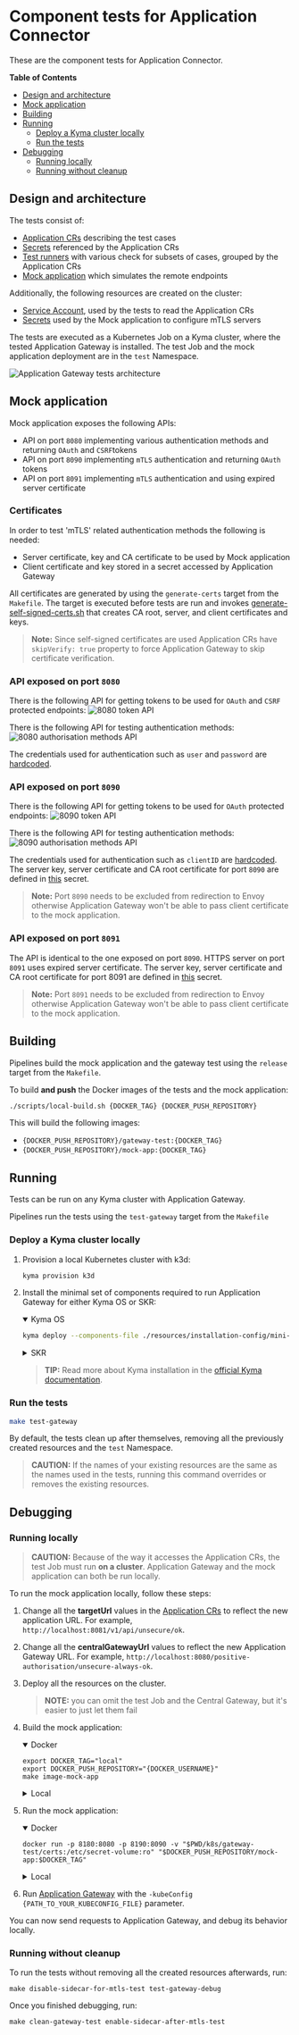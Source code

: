 # Component tests for Application Connector

These are the component tests for Application Connector.

<!-- markdown-toc start - Don't edit this section. Run M-x markdown-toc-refresh-toc -->
**Table of Contents**

- [Design and architecture](#design-and-architecture)
- [Mock application](#Mock-application)
- [Building](#building)
- [Running](#running)
    - [Deploy a Kyma cluster locally](#deploy-a-kyma-cluster-locally)
    - [Run the tests](#run-the-tests)
- [Debugging](#debugging)
    - [Running locally](#running-locally)
    - [Running without cleanup](#running-without-cleanup)

<!-- markdown-toc end -->

## Design and architecture

The tests consist of:
- [Application CRs](./resources/charts/gateway-test/templates/applications/) describing the test cases
- [Secrets](./resources/charts/gateway-test/templates/applications/credentials) referenced by the Application CRs
- [Test runners](./test/application-gateway/) with various check for subsets of cases, grouped by the Application CRs
- [Mock application](./tools/external-api-mock-app/) which simulates the remote endpoints

Additionally, the following resources are created on the cluster:
- [Service Account](./resources/charts/gateway-test/templates/service-account.yml#L2), used by the tests to read the Application CRs
- [Secrets](./resources/charts/gateway-test/templates/target-api-mock/credentials) used by the Mock application to configure mTLS servers 

The tests are executed as a Kubernetes Job on a Kyma cluster, where the tested Application Gateway is installed. 
The test Job and the mock application deployment are in the `test` Namespace. 

![Application Gateway tests architecture](./assets/app-gateway-tests-architecture.svg)

## Mock application

Mock application exposes the following APIs:
- API on port `8080` implementing various authentication methods and returning `OAuth` and `CSRF`tokens
- API on port `8090` implementing `mTLS` authentication and returning `OAuth` tokens
- API on port `8091` implementing `mTLS` authentication and using expired server certificate

### Certificates
In order to test 'mTLS' related authentication methods the following is needed:
- Server certificate, key and CA certificate to be used by Mock application
- Client certificate and key stored in a secret accessed by Application Gateway

All certificates are generated by using the `generate-certs` target from the `Makefile`.
The target is executed before tests are run and invokes [generate-self-signed-certs.sh](./scripts/generate-self-signed-certs.sh) that creates CA root, server, and client certificates and keys.

> **Note:** Since self-signed certificates are used Application CRs have `skipVerify: true` property to force Application Gateway to skip certificate verification.

### API exposed on port `8080` 
There is the following API for getting tokens to be used for `OAuth` and `CSRF` protected endpoints: 
![8080 token API](./assets/api-tokens.png)

There is the following API for testing authentication methods:
![8080 authorisation methods API](./assets/api-auth-methods.png)

The credentials used for authentication such as `user` and `password` are [hardcoded](./tools/external-api-mock-app/config.go).

### API exposed on port `8090`
There is the following API for getting tokens to be used for `OAuth` protected endpoints:
![8090 token API](./assets/api-tokens-mtls.png)

There is the following API for testing authentication methods:
![8090 authorisation methods API](./assets/api-auth-methods-mtls.png)

The credentials used for authentication such as `clientID` are [hardcoded](./tools/external-api-mock-app/config.go). 
The server key, server certificate and CA root certificate for port `8090` are defined in [this](./resources/charts/gateway-test/templates/target-api-mock/credentials/mtls-cert-secret.yml) secret.

> **Note:** Port `8090` needs to be excluded from redirection to Envoy otherwise Application Gateway won't be able to pass client certificate to the mock application.

### API exposed on port `8091`

The API is identical to the one exposed on port `8090`. HTTPS server on port `8091` uses expired server certificate.
The server key, server certificate and CA root certificate for port 8091 are defined in [this](./resources/charts/gateway-test/templates/target-api-mock/credentials/expired-mtls-cert-secret.yaml) secret.

> **Note:** Port `8091` needs to be excluded from redirection to Envoy otherwise Application Gateway won't be able to pass client certificate to the mock application.

## Building

Pipelines build the mock application and the gateway test using the `release` target from the `Makefile`.

To build **and push** the Docker images of the tests and the mock application:

``` sh
./scripts/local-build.sh {DOCKER_TAG} {DOCKER_PUSH_REPOSITORY}
```
This will build the following images:
- `{DOCKER_PUSH_REPOSITORY}/gateway-test:{DOCKER_TAG}`
- `{DOCKER_PUSH_REPOSITORY}/mock-app:{DOCKER_TAG}`

## Running

Tests can be run on any Kyma cluster with Application Gateway.

Pipelines run the tests using the `test-gateway` target from the `Makefile`

### Deploy a Kyma cluster locally

1. Provision a local Kubernetes cluster with k3d:
   ```sh
   kyma provision k3d
   ```

1. Install the minimal set of components required to run Application Gateway for either Kyma OS or SKR:

    <div tabs name="Kyma flavor" group="minimal-kyma-installation">
    <details open>
    <summary label="OS">
    Kyma OS
    </summary>

    ```sh
    kyma deploy --components-file ./resources/installation-config/mini-kyma-os.yaml
    ```

    </details>
    <details>
    <summary label="SKR">
    SKR
    </summary>

    ```bash
    kyma deploy --components-file ./resources/installation-config/mini-kyma-skr.yaml 
    ```

    </details>
    </div>

    >**TIP:** Read more about Kyma installation in the [official Kyma documentation](https://kyma-project.io/docs/kyma/latest/02-get-started/01-quick-install/#install-kyma).

### Run the tests

``` sh
make test-gateway
```

By default, the tests clean up after themselves, removing all the previously created resources and the `test` Namespace.

> **CAUTION:** If the names of your existing resources are the same as the names used in the tests, running this command overrides or removes the existing resources.

## Debugging

### Running locally

> **CAUTION:** Because of the way it accesses the Application CRs, the test Job must run **on a cluster**.
> Application Gateway and the mock application can both be run locally.

To run the mock application locally, follow these steps:
1. Change all the **targetUrl** values in the [Application CRs](./resources/charts/gateway-test/templates/applications/) to reflect the new application URL. For example, `http://localhost:8081/v1/api/unsecure/ok`.
2. Change all the **centralGatewayUrl** values to reflect the new Application Gateway URL. For example, `http://localhost:8080/positive-authorisation/unsecure-always-ok`.
3. Deploy all the resources on the cluster.
   > **NOTE:** you can omit the test Job and the Central Gateway, but it's easier to just let them fail
4. Build the mock application:
   
   <div tabs name="Mock App Build Flavor" group="mock-app-flavor">
   <details open>
   <summary label="dockerized">
   Docker
   </summary>

   ```shell
   export DOCKER_TAG="local"
   export DOCKER_PUSH_REPOSITORY="{DOCKER_USERNAME}"
   make image-mock-app
   ```

   </details>
   <details>
   <summary label="local">
   Local
   </summary>

   Change the hardcoded application port in [`config.go`](./tools/external-api-mock-app/config.go), and run:
   ```shell
   go build ./tools/external-api-mock-app/
   ```
   </details>
   </div>
5. Run the mock application:
   
   <div tabs name="Mock App Run Flavor" group="mock-app-flavor">
   <details open>
   <summary label="dockerized">
   Docker
   </summary>

   ```shell
   docker run -p 8180:8080 -p 8190:8090 -v "$PWD/k8s/gateway-test/certs:/etc/secret-volume:ro" "$DOCKER_PUSH_REPOSITORY/mock-app:$DOCKER_TAG"
   ```

   </details>
   <details>
   <summary label="local">
   Local
   </summary>

   ```shell
   ./external-api-mock-app
   ```
   > **CAUTION:** For the certificates to work, you must copy them from `./k8s/gateway-test/certs` to `/etc/secret-volume`.

   </details>
   </div>
6. Run [Application Gateway](https://github.com/kyma-project/kyma/tree/main/components/central-application-gateway) with the `-kubeConfig {PATH_TO_YOUR_KUBECONFIG_FILE}` parameter.

You can now send requests to Application Gateway, and debug its behavior locally.

### Running without cleanup

To run the tests without removing all the created resources afterwards, run:

``` shell
make disable-sidecar-for-mtls-test test-gateway-debug
```

Once you finished debugging, run:

``` shell
make clean-gateway-test enable-sidecar-after-mtls-test
```